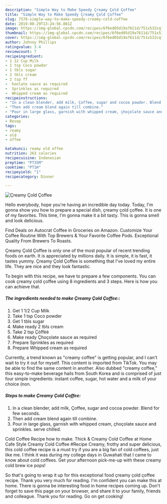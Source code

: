 ```yaml
---
description: "Simple Way to Make Speedy Çreamy Çold Çoffee"
title: "Simple Way to Make Speedy Çreamy Çold Çoffee"
slug: 7578-simple-way-to-make-speedy-creamy-cold-coffee
date: 2019-08-29T13:24:56.881Z
image: https://img-global.cpcdn.com/recipes/6f6ed05d19a7611d/751x532cq70/creamy-cold-coffee-recipe-main-photo.jpg
thumbnail: https://img-global.cpcdn.com/recipes/6f6ed05d19a7611d/751x532cq70/creamy-cold-coffee-recipe-main-photo.jpg
cover: https://img-global.cpcdn.com/recipes/6f6ed05d19a7611d/751x532cq70/creamy-cold-coffee-recipe-main-photo.jpg
author: Johnny Phillips
ratingvalue: 3.4
reviewcount: 7
recipeingredient:
- 1 12 Cup Milk
- 1 tsp Coco powder
- 1 tbls sugar
- 2 tbls cream
- 2 tsp ff
-  hoolate sauce as required
-  Sprinkles as required
-  Whipped cream as required
recipeinstructions:
- "In a clean blender, add milk, Çoffee, sugar and cocoa powder. Blend for few seconds."
- "Then add cream blend again till combine."
- "Pour in large glass, garnish with whipped cream, çhoçolate sauce and sprinkles. serve chilled."
categories:
- Resep
tags:
- reamy
- old
- offee

katakunci: reamy old offee
nutrition: 263 calories
recipecuisine: Indonesian
preptime: "PT35M"
cooktime: "PT1H"
recipeyield: "1"
recipecategory: Dinner

---
```



![Çreamy Çold Çoffee](https://img-global.cpcdn.com/recipes/6f6ed05d19a7611d/751x532cq70/creamy-cold-coffee-recipe-main-photo.jpg)

Hello everybody, hope you're having an incredible day today. Today, I'm gonna show you how to prepare a special dish, çreamy çold çoffee. It is one of my favorites. This time, I'm gonna make it a bit tasty. This is gonna smell and look delicious.

Find Deals on Autocrat Coffee in Groceries on Amazon. Customize Your Coffee Routine With Top Brewers &amp; Your Favorite Coffee Pods. Exceptional Quality From Brewers To Roasts.

Çreamy Çold Çoffee is only one of the most popular of recent trending foods on earth. It is appreciated by millions daily. It is simple, it is fast, it tastes yummy. Çreamy Çold Çoffee is something that I've loved my entire life. They are nice and they look fantastic.


To begin with this recipe, we have to prepare a few components. You can cook çreamy çold çoffee using 8 ingredients and 3 steps. Here is how you can achieve that.

##### The ingredients needed to make Çreamy Çold Çoffee::

1. Get 1 1/2 Cup Milk
1. Take 1 tsp Coco powder
1. Get 1 tbls sugar
1. Make ready 2 tbls cream
1. Take 2 tsp Çòffèè
1. Make ready  Çhoçolate sauce as required
1. Prepare  Sprinkles as required
1. Prepare  Whipped cream as required


Currently, a trend known as &#34;creamy coffee&#34; is getting popular, and I can&#39;t wait to try it out for myself. This content is imported from TikTok. You may be able to find the same content in another. Also dubbed &#34;creamy coffee,&#34; this easy-to-make beverage hails from South Korea and is comprised of just four simple ingredients: instant coffee, sugar, hot water and a milk of your choice (non. 

##### Steps to make Çreamy Çold Çoffee:

1. In a clean blender, add milk, Çoffee, sugar and cocoa powder. Blend for few seconds.
1. Then add cream blend again till combine.
1. Pour in large glass, garnish with whipped cream, çhoçolate sauce and sprinkles. serve chilled.


Cold Coffee Recipe how to make. Thick &amp; Creamy Cold Coffee at Home Cafe Style Creamy Cold Coffee #Recipe Creamy, frothy and super delicious, this cold coffee recipe is a must try if you are a big fan of cold coffees, just like me. I think it was during my college days in Guwahati that I came to know about cold coffees. Get your afternoon pick-me-up with these creamy cold brew ice pops! 

So that's going to wrap it up for this exceptional food çreamy çold çoffee recipe. Thank you very much for reading. I'm confident you can make this at home. There is gonna be interesting food in home recipes coming up. Don't forget to save this page on your browser, and share it to your family, friends and colleague. Thank you for reading. Go on get cooking!
